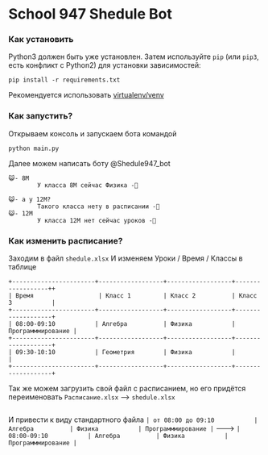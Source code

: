 # School 947 Shedule Bot
### Как установить
Python3 должен быть уже установлен. Затем используйте `pip` (или `pip3`, есть конфликт с Python2) для установки зависимостей:
```
pip install -r requirements.txt
```
Рекомендуется использовать [virtualenv/venv](https://docs.python.org/3/library/venv.html)

### Как запустить?
Открываем консоль и запускаем бота командой 
```
python main.py 
```
Далее можем написать боту @Shedule947_bot
```
😺- 8М
        У класса 8М сейчас Физика -🤖
```
```
😺- а у 12М?
        Такого класса нету в расписании -🤖
😺- 12М
        У класса 12М нет сейчас уроков -🤖
```
### Как изменить расписание?
Заходим в файл ```shedule.xlsx```
И изменяем Уроки / Время / Классы в таблице
```
+-----------------------+------------------+------------------+------------------++
| Время                  | Класс 1         | Класс 2          | Класс 3           |
+-----------------------+------------------+------------------+-------------------+
| 08:00-09:10           | Алгебра          | Физика           | Программмирование |
+-----------------------+------------------+------------------+-------------------+
| 09:30-10:10           | Геометрия        | Физика           |                   |
+-----------------------+------------------+------------------+-------------------+
```

Так же можем загрузить свой файл с расписанием, но его придётся переименовать
```Расписание.xlsx``` -->  ```shedule.xlsx```
```
```
И привести к виду стандартного файла
```| от 08:00 до 09:10           | Алгебра          | Физика           | Программмирование |``` --->
```| 08:00-09:10           | Алгебра          | Физика           | Программмирование |```
